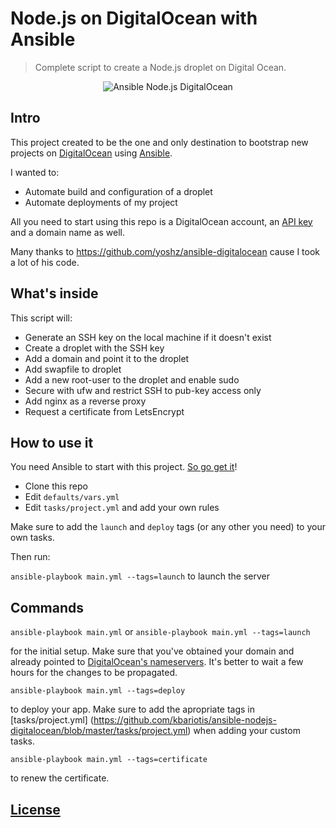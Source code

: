 # Node.js on DigitalOcean with Ansible
> Complete script to create a Node.js droplet on Digital Ocean.

<p align="center">
  <img src="https://raw.githubusercontent.com/kbariotis/ansible-nodejs-digitalocean/master/logo.jpg?raw=true" alt="Ansible Node.js DigitalOcean"/>
</p>

## Intro
This project created to be the one and only destination to bootstrap new projects on [DigitalOcean](digitalocean.com) 
using [Ansible](https://www.ansible.com/).

I wanted to:
* Automate build and configuration of a droplet
* Automate deployments of my project

All you need to start using this repo is a DigitalOcean account, 
an [API key](https://cloud.digitalocean.com/settings/applications) and 
a domain name as well.

Many thanks to https://github.com/yoshz/ansible-digitalocean cause I took a lot of his code.

## What's inside
This script will:

* Generate an SSH key on the local machine if it doesn't exist
* Create a droplet with the SSH key
* Add a domain and point it to the droplet
* Add swapfile to droplet
* Add a new root-user to the droplet and enable sudo
* Secure with ufw and restrict SSH to pub-key access only
* Add nginx as a reverse proxy
* Request a certificate from LetsEncrypt

## How to use it
You need Ansible to start with this project. [So go get it](http://docs.ansible.com/ansible/intro_getting_started.html)!

* Clone this repo
* Edit `defaults/vars.yml`
* Edit `tasks/project.yml` and add your own rules

Make sure to add the `launch` and `deploy` tags (or any other you need) to your own tasks.

Then run:

`ansible-playbook main.yml --tags=launch` to launch the server

## Commands

`ansible-playbook main.yml` or `ansible-playbook main.yml --tags=launch`

for the initial setup. Make sure that you've obtained your domain and already pointed 
to [DigitalOcean's nameservers](https://www.digitalocean.com/community/tutorials/how-to-point-to-digitalocean-nameservers-from-common-domain-registrars). 
It's better to wait a few hours for the changes to be propagated.

`ansible-playbook main.yml --tags=deploy` 

to deploy your app. Make sure to add the apropriate tags in 
[tasks/project.yml] (https://github.com/kbariotis/ansible-nodejs-digitalocean/blob/master/tasks/project.yml) 
when adding your custom tasks.

`ansible-playbook main.yml --tags=certificate` 

to renew the certificate.

## [License](https://github.com/kbariotis/ansible-nodejs-digitalocean/blob/master/LICENSE.md)
